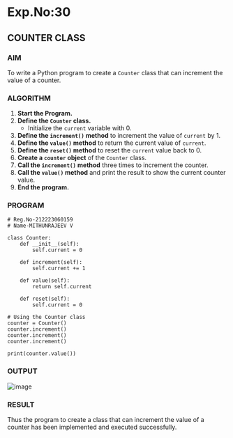 # Exp.No:30  
## COUNTER CLASS

### AIM  
To write a Python program to create a `Counter` class that can increment the value of a counter.


### ALGORITHM

1. **Start the Program.**
2. **Define the `Counter` class.**
   - Initialize the `current` variable with 0.
3. **Define the `increment()` method** to increment the value of `current` by 1.
4. **Define the `value()` method** to return the current value of `current`.
5. **Define the `reset()` method** to reset the `current` value back to 0.
6. **Create a `counter` object** of the `Counter` class.
7. **Call the `increment()` method** three times to increment the counter.
8. **Call the `value()` method** and print the result to show the current counter value.
9. **End the program.**


### PROGRAM

```
# Reg.No-212223060159
# Name-MITHUNRAJEEV V

class Counter:
    def __init__(self):
        self.current = 0

    def increment(self):
        self.current += 1

    def value(self):
        return self.current

    def reset(self):
        self.current = 0

# Using the Counter class
counter = Counter()
counter.increment()
counter.increment()
counter.increment()

print(counter.value())  
```

### OUTPUT
![image](https://github.com/user-attachments/assets/5f4a1d45-ca66-465f-8a98-347b30c8e2c2)


### RESULT
Thus the program to create a class that can increment the value of a counter has been implemented and executed successfully.
